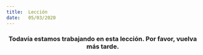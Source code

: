 ```yaml
---
title:  Lección
date:   05/03/2020
---
```


### <center>Todavía estamos trabajando en esta lección. Por favor, vuelva más tarde.</center>